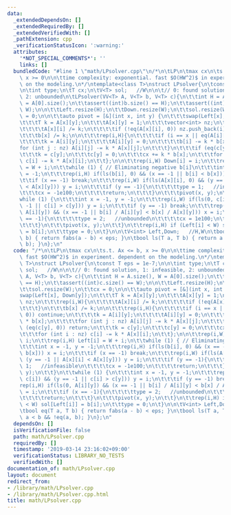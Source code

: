 ```yaml
---
data:
  _extendedDependsOn: []
  _extendedRequiredBy: []
  _extendedVerifiedWith: []
  _pathExtension: cpp
  _verificationStatusIcon: ':warning:'
  attributes:
    '*NOT_SPECIAL_COMMENTS*': ''
    links: []
  bundledCode: "#line 1 \"math/LPsolver.cpp\"\n/*\n\tLP\n\tmax cx\n\ts.t. Ax <= b,\
    \ x >= 0\n\n\ttime complexity: exponential. fast $O(HW^2)$ in experiment. dependent\
    \ on the modeling.\n*/\ntemplate<class T>\nstruct LPsolver{\n\tconst T eps = 1e-7;\n\
    \n\tint type;\n\tT cx;\n\tV<T> sol;   //W\n\n\t// 0: found solution, 1: infeasible,\
    \ 2: unbounded\n\tLPsolver(VV<T> A, V<T> b, V<T> c){\n\t\tint H = A.size(), W\
    \ = A[0].size();\n\t\tassert((int)b.size() == H);\n\t\tassert((int)c.size() ==\
    \ W);\n\n\t\tLeft.resize(H);\n\t\tDown.resize(W);\n\t\tsol.resize(W);\n\t\tcx\
    \ = 0;\n\n\t\tauto pivot = [&](int x, int y) {\n\t\t\tswap(Left[x], Down[y]);\n\
    \t\t\tT k = A[x][y];\n\t\t\tA[x][y] = 1;\n\t\t\tvector<int> nz;\n\t\t\trep(i,W){\n\
    \t\t\t\tA[x][i] /= k;\n\t\t\t\tif (!eq(A[x][i], 0)) nz.push_back(i);\n\t\t\t}\n\
    \t\t\tb[x] /= k;\n\n\t\t\trep(i,H){\n\t\t\t\tif (i == x || eq(A[i][y], 0)) continue;\n\
    \t\t\t\tk = A[i][y];\n\t\t\t\tA[i][y] = 0;\n\t\t\t\tb[i] -= k * b[x];\n\t\t\t\t\
    for (int j : nz) A[i][j] -= k * A[x][j];\n\t\t\t}\n\t\t\tif (eq(c[y], 0)) return;\n\
    \t\t\tk = c[y];\n\t\t\tc[y] = 0;\n\t\t\tcx += k * b[x];\n\t\t\tfor (int i : nz)\
    \ c[i] -= k * A[x][i];\n\t\t};\n\n\t\trep(i,W) Down[i] = i;\n\t\trep(i,H) Left[i]\
    \ = W + i;\n\t\twhile (1) { // Eliminating negative b[i]\n\t\t\tint x = -1, y\
    \ = -1;\n\t\t\trep(i,H) if(ls(b[i], 0) && (x == -1 || b[i] < b[x])) x = i;\n\t\
    \t\tif (x == -1) break;\n\t\t\trep(i,W) if(ls(A[x][i], 0) && (y == -1 || A[x][i]\
    \ < A[x][y])) y = i;\n\t\t\tif (y == -1){\n\t\t\t\ttype = 1;   //infeasible\n\t\
    \t\t\tcx = -1e100;\n\t\t\t\treturn;\n\t\t\t}\n\t\t\tpivot(x, y);\n\t\t}\n\t\t\
    while (1) {\n\t\t\tint x = -1, y = -1;\n\t\t\trep(i,W) if(ls(0, c[i]) && (y ==\
    \ -1 || c[i] > c[y])) y = i;\n\t\t\tif (y == -1) break;\n\t\t\trep(i,H) if(ls(0,\
    \ A[i][y]) && (x == -1 || b[i] / A[i][y] < b[x] / A[x][y])) x = i;\n\t\t\tif (x\
    \ == -1){\n\t\t\t\ttype = 2;   //unbounded\n\t\t\t\tcx = 1e100;\n\t\t\t\treturn;\n\
    \t\t\t}\n\t\t\tpivot(x, y);\n\t\t}\n\t\trep(i,H) if (Left[i] < W) sol[Left[i]]\
    \ = b[i];\n\t\ttype = 0;\n\t}\n\n\tV<int> Left,Down;   //H,W\n\tbool eq(T a, T\
    \ b) { return fabs(a - b) < eps; }\n\tbool ls(T a, T b) { return a < b && !eq(a,\
    \ b); }\n};\n"
  code: "/*\n\tLP\n\tmax cx\n\ts.t. Ax <= b, x >= 0\n\n\ttime complexity: exponential.\
    \ fast $O(HW^2)$ in experiment. dependent on the modeling.\n*/\ntemplate<class\
    \ T>\nstruct LPsolver{\n\tconst T eps = 1e-7;\n\n\tint type;\n\tT cx;\n\tV<T>\
    \ sol;   //W\n\n\t// 0: found solution, 1: infeasible, 2: unbounded\n\tLPsolver(VV<T>\
    \ A, V<T> b, V<T> c){\n\t\tint H = A.size(), W = A[0].size();\n\t\tassert((int)b.size()\
    \ == H);\n\t\tassert((int)c.size() == W);\n\n\t\tLeft.resize(H);\n\t\tDown.resize(W);\n\
    \t\tsol.resize(W);\n\t\tcx = 0;\n\n\t\tauto pivot = [&](int x, int y) {\n\t\t\t\
    swap(Left[x], Down[y]);\n\t\t\tT k = A[x][y];\n\t\t\tA[x][y] = 1;\n\t\t\tvector<int>\
    \ nz;\n\t\t\trep(i,W){\n\t\t\t\tA[x][i] /= k;\n\t\t\t\tif (!eq(A[x][i], 0)) nz.push_back(i);\n\
    \t\t\t}\n\t\t\tb[x] /= k;\n\n\t\t\trep(i,H){\n\t\t\t\tif (i == x || eq(A[i][y],\
    \ 0)) continue;\n\t\t\t\tk = A[i][y];\n\t\t\t\tA[i][y] = 0;\n\t\t\t\tb[i] -= k\
    \ * b[x];\n\t\t\t\tfor (int j : nz) A[i][j] -= k * A[x][j];\n\t\t\t}\n\t\t\tif\
    \ (eq(c[y], 0)) return;\n\t\t\tk = c[y];\n\t\t\tc[y] = 0;\n\t\t\tcx += k * b[x];\n\
    \t\t\tfor (int i : nz) c[i] -= k * A[x][i];\n\t\t};\n\n\t\trep(i,W) Down[i] =\
    \ i;\n\t\trep(i,H) Left[i] = W + i;\n\t\twhile (1) { // Eliminating negative b[i]\n\
    \t\t\tint x = -1, y = -1;\n\t\t\trep(i,H) if(ls(b[i], 0) && (x == -1 || b[i] <\
    \ b[x])) x = i;\n\t\t\tif (x == -1) break;\n\t\t\trep(i,W) if(ls(A[x][i], 0) &&\
    \ (y == -1 || A[x][i] < A[x][y])) y = i;\n\t\t\tif (y == -1){\n\t\t\t\ttype =\
    \ 1;   //infeasible\n\t\t\t\tcx = -1e100;\n\t\t\t\treturn;\n\t\t\t}\n\t\t\tpivot(x,\
    \ y);\n\t\t}\n\t\twhile (1) {\n\t\t\tint x = -1, y = -1;\n\t\t\trep(i,W) if(ls(0,\
    \ c[i]) && (y == -1 || c[i] > c[y])) y = i;\n\t\t\tif (y == -1) break;\n\t\t\t\
    rep(i,H) if(ls(0, A[i][y]) && (x == -1 || b[i] / A[i][y] < b[x] / A[x][y])) x\
    \ = i;\n\t\t\tif (x == -1){\n\t\t\t\ttype = 2;   //unbounded\n\t\t\t\tcx = 1e100;\n\
    \t\t\t\treturn;\n\t\t\t}\n\t\t\tpivot(x, y);\n\t\t}\n\t\trep(i,H) if (Left[i]\
    \ < W) sol[Left[i]] = b[i];\n\t\ttype = 0;\n\t}\n\n\tV<int> Left,Down;   //H,W\n\
    \tbool eq(T a, T b) { return fabs(a - b) < eps; }\n\tbool ls(T a, T b) { return\
    \ a < b && !eq(a, b); }\n};\n"
  dependsOn: []
  isVerificationFile: false
  path: math/LPsolver.cpp
  requiredBy: []
  timestamp: '2019-03-14 23:16:02+09:00'
  verificationStatus: LIBRARY_NO_TESTS
  verifiedWith: []
documentation_of: math/LPsolver.cpp
layout: document
redirect_from:
- /library/math/LPsolver.cpp
- /library/math/LPsolver.cpp.html
title: math/LPsolver.cpp
---
```

